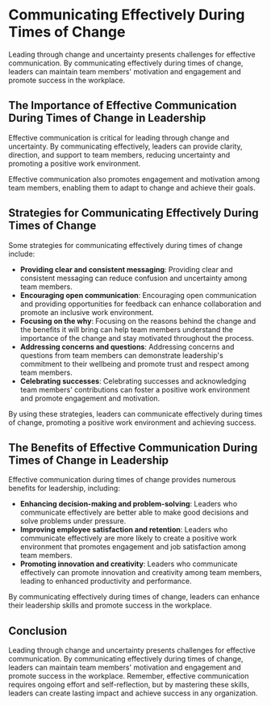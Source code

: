 Communicating Effectively During Times of Change
===================================================================================================

Leading through change and uncertainty presents challenges for effective communication. By communicating effectively during times of change, leaders can maintain team members' motivation and engagement and promote success in the workplace.

The Importance of Effective Communication During Times of Change in Leadership
------------------------------------------------------------------------------

Effective communication is critical for leading through change and uncertainty. By communicating effectively, leaders can provide clarity, direction, and support to team members, reducing uncertainty and promoting a positive work environment.

Effective communication also promotes engagement and motivation among team members, enabling them to adapt to change and achieve their goals.

Strategies for Communicating Effectively During Times of Change
---------------------------------------------------------------

Some strategies for communicating effectively during times of change include:

- **Providing clear and consistent messaging**: Providing clear and consistent messaging can reduce confusion and uncertainty among team members.
- **Encouraging open communication**: Encouraging open communication and providing opportunities for feedback can enhance collaboration and promote an inclusive work environment.
- **Focusing on the why**: Focusing on the reasons behind the change and the benefits it will bring can help team members understand the importance of the change and stay motivated throughout the process.
- **Addressing concerns and questions**: Addressing concerns and questions from team members can demonstrate leadership's commitment to their wellbeing and promote trust and respect among team members.
- **Celebrating successes**: Celebrating successes and acknowledging team members' contributions can foster a positive work environment and promote engagement and motivation.

By using these strategies, leaders can communicate effectively during times of change, promoting a positive work environment and achieving success.

The Benefits of Effective Communication During Times of Change in Leadership
----------------------------------------------------------------------------

Effective communication during times of change provides numerous benefits for leadership, including:

- **Enhancing decision-making and problem-solving**: Leaders who communicate effectively are better able to make good decisions and solve problems under pressure.
- **Improving employee satisfaction and retention**: Leaders who communicate effectively are more likely to create a positive work environment that promotes engagement and job satisfaction among team members.
- **Promoting innovation and creativity**: Leaders who communicate effectively can promote innovation and creativity among team members, leading to enhanced productivity and performance.

By communicating effectively during times of change, leaders can enhance their leadership skills and promote success in the workplace.

Conclusion
----------

Leading through change and uncertainty presents challenges for effective communication. By communicating effectively during times of change, leaders can maintain team members' motivation and engagement and promote success in the workplace. Remember, effective communication requires ongoing effort and self-reflection, but by mastering these skills, leaders can create lasting impact and achieve success in any organization.
